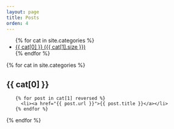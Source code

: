```yaml
---
layout: page
title: Posts
orden: 4
---
```


<ul>
{% for cat in site.categories %}
<li>
  <a href="#{{ cat[0] }}"> {{ cat[0] }} ({{ cat[1].size }})</a>
  </li>
{% endfor %}
</ul>

{% for cat in site.categories %}
  <h2 id="{{ cat[0] }}">{{ cat[0] }} </h2>
  <ul>
    
    {% for post in cat[1] reversed %}
      <li><a href="{{ post.url }}">{{ post.title }}</a></li>
    {% endfor %}

  </ul>
{% endfor %}